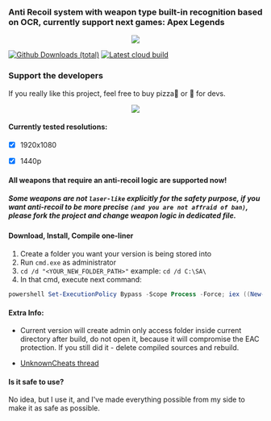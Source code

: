 ### Anti Recoil system with weapon type built-in recognition based on OCR, currently support next games: Apex Legends

<p align="center"><a href="https://discord.gg/CEyMbZN"><img src="https://discordapp.com/api/guilds/611077651184222226/widget.png?style=banner2"/></a></p>

[![Github Downloads (total)](https://img.shields.io/github/downloads/Lunat1q/ScreenAccess/total.svg)](https://github.com/Lunat1q/ScreenAccess/releases/)
[![Latest cloud build](https://ci.appveyor.com/api/projects/status/github/Lunat1q/ScreenAccess)](https://ci.appveyor.com/project/Lunat1q/screenaccess)

### Support the developers
If you really like this project, feel free to buy pizza🍕 or 🍻 for devs.

<p align="center"><a href="https://www.paypal.com/cgi-bin/webscr?cmd=_s-xclick&hosted_button_id=SH4N4548RNR2E&source=url"><img src="https://www.paypalobjects.com/en_US/RU/i/btn/btn_donateCC_LG.gif" /></a></p>


#### Currently tested resolutions: 
- [x] 1920x1080
- [x] 1440p


#### All weapons that require an anti-recoil logic are supported now!
##### Some weapons are not `laser-like` explicitly for the safety purpose, if you want anti-recoil to be more precise `(and you are not affraid of ban)`, please fork the project and change weapon logic in dedicated file.

#### Download, Install, Compile one-liner
1. Create a folder you want your version is being stored into
2. Run `cmd.exe` as administrator
3. `cd /d "<YOUR_NEW_FOLDER_PATH>"` example: `cd /d C:\SA\`
4. In that cmd, execute next command:
```PowerShell
powershell Set-ExecutionPolicy Bypass -Scope Process -Force; iex ((New-Object System.Net.WebClient).DownloadString('https://raw.githubusercontent.com/Lunat1q/ScreenAccess/master/GetAll.ps1'))
```

#### Extra Info:

- Current version will create admin only access folder inside current directory after build, do not open it, because it will compromise the EAC protection. If you still did it - delete compiled sources and rebuild.

- [UnknownCheats thread](https://www.unknowncheats.me/forum/apex-legends/334760-apex-legends-recoil.html)

#### Is it safe to use? 
No idea, but I use it, and I've made everything possible from my side to make it as safe as possible.

